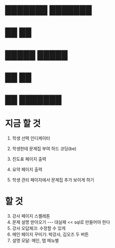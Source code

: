 # ███████ ███████ 
# ██      ██      
# █████   █████   
# ██      ██      
# ██      ███████ 

# 지금 할 것
1. 학생 선택 인디케이터

2. 학생한테 문제집 부여 하드 코딩(be)
3. 진도표 페이지 출력
4. 요약 페이지 출력
5. 학생 관리 페이지에서 문제집 추가 보이게 하기

# 할 것
3. 강사 페이지 스켈레톤
1. 문제 설명 받아오기 --- 대실패 << sql로 만들어야 한다
4. 강사 오답체크: 수정할 수 있게
5. 메인 페이지 꾸미기: 박강사, 김오즈 두 버튼
6. 설명 모달: 메인, 탭 메뉴별


